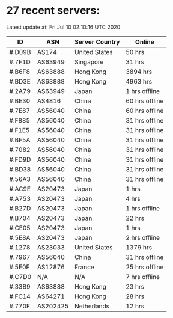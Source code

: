 # 27 recent servers:

Latest update at: Fri Jul 10 02:10:16 UTC 2020

| ID | ASN | Server Country | Online |
| -- | --- | -------------- | ------ |
| #.D09B | AS174 | United States | 50 hrs |
| #.7F1D | AS63949 | Singapore | 31 hrs |
| #.B6F8 | AS63888 | Hong Kong | 3894 hrs |
| #.BD3E | AS63888 | Hong Kong | 4963 hrs |
| #.2A79 | AS63949 | Japan | 1 hrs offline |
| #.BE30 | AS4816 | China | 60 hrs offline |
| #.7E87 | AS56040 | China | 60 hrs offline |
| #.F885 | AS56040 | China | 31 hrs offline |
| #.F1E5 | AS56040 | China | 31 hrs offline |
| #.BF5A | AS56040 | China | 31 hrs offline |
| #.7082 | AS56040 | China | 31 hrs offline |
| #.FD9D | AS56040 | China | 31 hrs offline |
| #.BD38 | AS56040 | China | 31 hrs offline |
| #.56A3 | AS56040 | China | 31 hrs offline |
| #.AC9E | AS20473 | Japan | 1 hrs |
| #.A753 | AS20473 | Japan | 4 hrs |
| #.B27D | AS20473 | Japan | 1 hrs offline |
| #.B704 | AS20473 | Japan | 22 hrs |
| #.CE05 | AS20473 | Japan | 1 hrs |
| #.5E8A | AS20473 | Japan | 2 hrs offline |
| #.1278 | AS23033 | United States | 1379 hrs |
| #.7967 | AS56040 | China | 31 hrs offline |
| #.5E0F | AS12876 | France | 25 hrs offline |
| #.C7D0 | N/A | N/A | 7 hrs offline |
| #.33B9 | AS63888 | Hong Kong | 23 hrs |
| #.FC14 | AS64271 | Hong Kong | 28 hrs |
| #.770F | AS202425 | Netherlands | 12 hrs |

